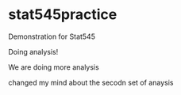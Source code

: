 # stat545practice
Demonstration for Stat545

Doing analysis!

We are doing more analysis

changed my mind about the secodn set of anaysis
